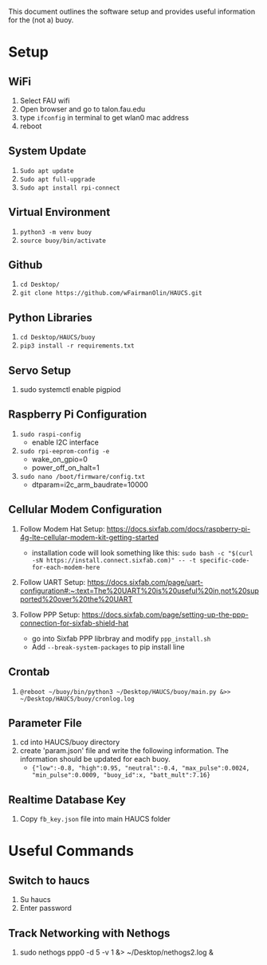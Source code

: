 This document outlines the software setup and provides useful information for the (not a) buoy. 

# Setup
## WiFi
1. Select FAU wifi
1. Open browser and go to talon.fau.edu
1. type `ifconfig` in terminal to get wlan0 mac address
1. reboot

## System Update
1. `Sudo apt update`
2. `Sudo apt full-upgrade`
3. `Sudo apt install rpi-connect`

## Virtual Environment
1. `python3 -m venv buoy`
2. `source buoy/bin/activate`

## Github
1. `cd Desktop/`
2. `git clone https://github.com/wFairmanOlin/HAUCS.git`

## Python Libraries
1. `cd Desktop/HAUCS/buoy`
2. `pip3 install -r requirements.txt`

## Servo Setup
1. sudo systemctl enable pigpiod

## Raspberry Pi Configuration
1. `sudo raspi-config`
    - enable I2C interface
2. `sudo rpi-eeprom-config -e`
    - wake_on_gpio=0
    - power_off_on_halt=1
3. `sudo nano /boot/firmware/config.txt`
    - dtparam=i2c_arm_baudrate=10000

## Cellular Modem Configuration
1. Follow Modem Hat Setup: https://docs.sixfab.com/docs/raspberry-pi-4g-lte-cellular-modem-kit-getting-started
    - installation code will look something like this: `sudo bash -c "$(curl -sN https://install.connect.sixfab.com)" -- -t specific-code-for-each-modem-here`

1. Follow UART Setup: https://docs.sixfab.com/page/uart-configuration#:~:text=The%20UART%20is%20useful%20in,not%20supported%20over%20the%20UART
1. Follow PPP Setup:  https://docs.sixfab.com/page/setting-up-the-ppp-connection-for-sixfab-shield-hat
    -  go into Sixfab PPP librbray and modify `ppp_install.sh`
    - Add `--break-system-packages` to pip install line

## Crontab
1. `@reboot ~/buoy/bin/python3 ~/Desktop/HAUCS/buoy/main.py &>> ~/Desktop/HAUCS/buoy/cronlog.log`

## Parameter File
1. cd into HAUCS/buoy directory
1. create 'param.json' file and write the following information. The information should be updated for each buoy.
    - `{"low":-0.8, "high":0.95, "neutral":-0.4, "max_pulse":0.0024, "min_pulse":0.0009, "buoy_id":x, "batt_mult":7.16}`

## Realtime Database Key
1. Copy `fb_key.json` file into main HAUCS folder

# Useful Commands
## Switch to haucs
1. Su haucs
2. Enter password

## Track Networking with Nethogs
1. sudo nethogs ppp0 -d 5 -v 1 &> ~/Desktop/nethogs2.log &
